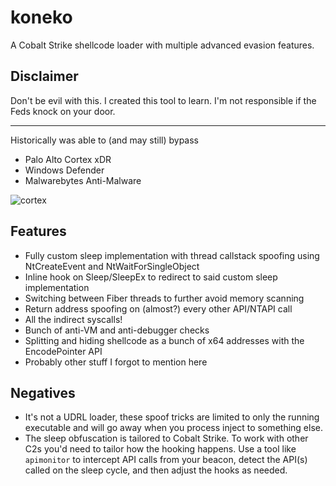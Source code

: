 # koneko
A Cobalt Strike shellcode loader with multiple advanced evasion features.

## Disclaimer
Don't be evil with this. I created this tool to learn. I'm not responsible if the Feds knock on your door.

----------------------------------------------------------------------------------------------------------

Historically was able to (and may still) bypass
- Palo Alto Cortex xDR
- Windows Defender
- Malwarebytes Anti-Malware

![cortex](https://github.com/user-attachments/assets/7b78bd8b-c4d1-4be7-9d00-66bd9cec3de3)

## Features
- Fully custom sleep implementation with thread callstack spoofing using NtCreateEvent and NtWaitForSingleObject
- Inline hook on Sleep/SleepEx to redirect to said custom sleep implementation
- Switching between Fiber threads to further avoid memory scanning
- Return address spoofing on (almost?) every other API/NTAPI call
- All the indirect syscalls!
- Bunch of anti-VM and anti-debugger checks
- Splitting and hiding shellcode as a bunch of x64 addresses with the EncodePointer API
- Probably other stuff I forgot to mention here

## Negatives
- It's not a UDRL loader, these spoof tricks are limited to only the running executable and will go away when you process inject to something else.
- The sleep obfuscation is tailored to Cobalt Strike. To work with other C2s you'd need to tailor how the hooking happens. Use a tool like `apimonitor` to intercept API calls from your beacon, detect the API(s) called on the sleep cycle, and then adjust the hooks as needed.
